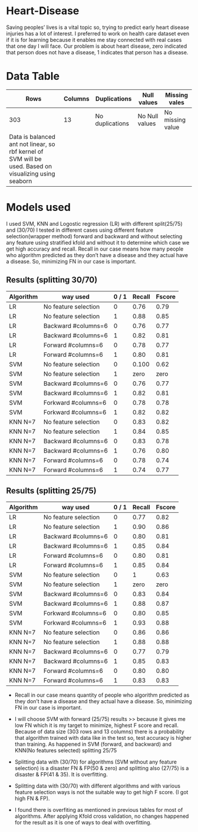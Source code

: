 # Heart-Disease
Saving peoples’ lives is a vital topic so, trying to predict early heart disease injuries has a lot of interest. I preferred to work on health care dataset even if it is for learning because it enables me stay connected with real cases that one day I will face. Our problem is about heart disease, zero indicated that person does not have a disease, 1 indicates that person has a disease.
# Data Table
|Rows|Columns|  Duplications | Null values  |  Missing vales |
|----|-------|---------------|--------------|----------------|
|303 |  13   |No duplications|No Null values|No missing value|
|Data is balanced ant not linear, so rbf kernel of SVM will be used. Based on visualizing using seaborn|

# Models used 
I used SVM, KNN and Logostic regression (LR) with different split(25/75) and (30/70)
I tested in different cases using different feature selection(wrapper method) forward and backward and without selecting any feature using stratified kfold and without it to determine which case we get high accuracy and recall.
Recall in our case means how many people who algorithm predicted as they don’t have a disease and they actual have a disease. So, minimizing FN in our case is important.
## Results (splitting 30/70)
|Algorithm|    way used         | 0 / 1 |Recall|  Fscore  | 
|---------|---------------------|-------|------|----------|
|   LR    | No feature selection|   0   | 0.76 |  0.79    |
|   LR    | No feature selection|   1   | 0.88 |  0.85    |
|   LR    |Backward #columns=6  |   0   | 0.76 |  0.77    |
|   LR    |Backward #columns=6  |   1   | 0.82 |  0.81    |
|   LR    |Forward #columns=6   |   0   | 0.78 |  0.77    |
|   LR    |Forward #columns=6   |   1   | 0.80 |  0.81    |
|   SVM   |No feature selection |   0   | 0.100|  0.62    |
|   SVM   |No feature selection |   1   | zero |  zero    |
|   SVM   |Backward #columns=6  |   0   | 0.76 |  0.77    |
|   SVM   |Backward #columns=6  |   1   | 0.82 |  0.81    |
|   SVM   |Forkward #columns=6  |   0   | 0.78 |  0.78    |
|   SVM   |Forkward #columns=6  |   1   | 0.82 |  0.82    |
| KNN N=7 |No feature selection |   0   | 0.83 |  0.82    |
| KNN N=7 |No feature selection |   1   | 0.84 |  0.85    |
| KNN N=7 |Backward #columns=6  |   0   | 0.83 |  0.78    |
| KNN N=7 |Backward #columns=6  |   1   | 0.76 |  0.80    |
| KNN N=7 |Forward #columns=6   |   0   | 0.78 |  0.74    |
| KNN N=7 |Forward #columns=6   |   1   | 0.74 |  0.77    |
## Results (splitting 25/75)
|Algorithm|    way used         | 0 / 1 |Recall|  Fscore  | 
|---------|---------------------|-------|------|----------|
|   LR    | No feature selection|   0   | 0.77 |  0.82    |
|   LR    | No feature selection|   1   | 0.90 |  0.86    |
|   LR    |Backward #columns=6  |   0   | 0.80 |  0.81    |
|   LR    |Backward #columns=6  |   1   | 0.85 |  0.84    |
|   LR    |Forward #columns=6   |   0   | 0.80 |  0.81    |
|   LR    |Forward #columns=6   |   1   | 0.85 |  0.84    |
|   SVM   |No feature selection |   0   | 1    |  0.63    |
|   SVM   |No feature selection |   1   | zero |  zero    |
|   SVM   |Backward #columns=6  |   0   | 0.83 |  0.84    |
|   SVM   |Backward #columns=6  |   1   | 0.88 |  0.87    |
|   SVM   |Forkward #columns=6  |   0   | 0.80 |  0.85    |
|   SVM   |Forkward #columns=6  |   1   | 0.93 |  0.88    |
| KNN N=7 |No feature selection |   0   | 0.86 |  0.86    |
| KNN N=7 |No feature selection |   1   | 0.88 |  0.88    |
| KNN N=7 |Backward #columns=6  |   0   | 0.77 |  0.79    |
| KNN N=7 |Backward #columns=6  |   1   | 0.85 |  0.83    |
| KNN N=7 |Forward #columns=6   |   0   | 0.80 |  0.80    |
| KNN N=7 |Forward #columns=6   |   1   | 0.83 |  0.83    |

* Recall in our case means quantity of people who algorithm predicted as they don’t have a disease and they actual have a disease. So, minimizing FN in our case is important.

* I will choose SVM with forward (25/75) results >> because it gives me low FN which it is my target to minimize, highest F score and recall. 
Because of data size (303 rows and 13 columns) there is a probability that algorithm trained with data like in the test so, test accuracy is higher than training. As happened in SVM (forward, and backward) and KNN(No features selected) splitting 25/75
* Splitting data with (30/70) for algorithms (SVM without any feature selection) is a disaster FN & FP(50 & zero) and splitting also (27/75) is a disaster & FP(41 & 35). It is overfitting.
* Splitting data with (30/70) with different algorithms and with various feature selection ways is not the suitable way to get high F score. (I got high FN & FP).
* I found there is overfiting as mentioned in previous tables for most of algorithms. After applying Kfold cross validation, no changes happened for the result as it is one of ways to deal with overfitting.
